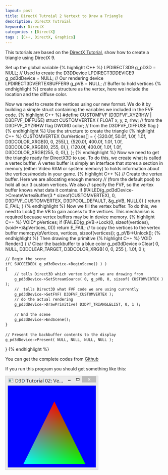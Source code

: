 ```yaml
---
layout: post
title: DirectX Tutroial 2 Vertext to Draw a Triangle
description: DirectX Tutroial
keywords: DirectX
categories : [DirectX]
tags : [C++, DirectX, Graphics]
---
```


This tutorials are based on the [DirectX Tutorial](http://www.directxtutorial.com/), show how to create a triangle using DirectX 9.

Set up the global variable
{% highlight C++ %}
LPDIRECT3D9             g_pD3D = NULL; // Used to create the D3DDevice
LPDIRECT3DDEVICE9       g_pd3dDevice = NULL; // Our rendering device
LPDIRECT3DVERTEXBUFFER9 g_pVB = NULL; // Buffer to hold vertices
{% endhighlight %}
create a structure as the vertex, here we include the location and the diffuse color.

Now we need to create the vertices using our new format. We do it by building a simple struct containing the variables we included in the FVF code.
{% highlight C++ %}
#define CUSTOMFVF (D3DFVF_XYZRHW | D3DFVF_DIFFUSE)
struct CUSTOMVERTEX
{
    FLOAT x, y, z, rhw;    // from the D3DFVF_XYZRHW flag
    DWORD color;    // from the D3DFVF_DIFFUSE flag
}
{% endhighlight %}
Use the structure to create the triangle
{% highlight C++ %}
CUSTOMVERTEX OurVertices[] =
{
    {320.0f, 50.0f, 1.0f, 1.0f, D3DCOLOR_XRGB(0, 0, 255),},
    {520.0f, 400.0f, 1.0f, 1.0f, D3DCOLOR_XRGB(0, 255, 0),},
    {120.0f, 400.0f, 1.0f, 1.0f, D3DCOLOR_XRGB(255, 0, 0),},
};
{% endhighlight %}
Now we need to get the triangle ready for DirectX3D to use. To do this, we create what is called a vertex buffer. A vertex buffer is simply an interface that stores a section in memory (either Video RAM or system memory) to holds information about the vertices/models in your game. 
{% highlight C++ %}
// Create the vertex buffer. Here we are allocating enough memory
// (from the default pool) to hold all our 3 custom vertices. We also
// specify the FVF, so the vertex buffer knows what data it contains.
if (FAILED(g_pd3dDevice->CreateVertexBuffer(3 * sizeof(CUSTOMVERTEX),
	0, D3DFVF_CUSTOMVERTEX,
	D3DPOOL_DEFAULT, &g_pVB, NULL)))
{
	return E_FAIL;
}
{% endhighlight %}
Now we fill the vertex buffer. To do this, we need to Lock() the VB to gain access to the vertices. This mechanism is required becuase vertex buffers may be in device memory.
{% highlight C++ %}
VOID* pVertices;
if (FAILED(g_pVB->Lock(0, sizeof(vertices), (void**)&pVertices, 0)))
	return E_FAIL;
// to copy the vertices to the vertex buffer
memcpy(pVertices, vertices, sizeof(vertices)); 
g_pVB->Unlock();
{% endhighlight %}
Then drawing the primitive
{% highlight C++ %}
VOID Render()
{
    // Clear the backbuffer to a blue color
    g_pd3dDevice->Clear( 0, NULL, D3DCLEAR_TARGET, D3DCOLOR_XRGB( 0, 0, 255 ), 1.0f, 0 );

    // Begin the scene
    if( SUCCEEDED( g_pd3dDevice->BeginScene() ) )
    {
        // tells Direct3D which vertex buffer we are drawing from
        g_pd3dDevice->SetStreamSource( 0, g_pVB, 0, sizeof( CUSTOMVERTEX ) );
        //  tells Direct3D what FVF code we are using currently
        g_pd3dDevice->SetFVF( D3DFVF_CUSTOMVERTEX );
        // do the actual rendering
        g_pd3dDevice->DrawPrimitive( D3DPT_TRIANGLELIST, 0, 1 );

        // End the scene
        g_pd3dDevice->EndScene();
    }

    // Present the backbuffer contents to the display
    g_pd3dDevice->Present( NULL, NULL, NULL, NULL );
}
{% endhighlight %}

You can get the complete codes from [Github](https://github.com/Shanshan-IC/DirectX-Learning/blob/master/Vertices.cpp)

If you run this program you should get something like this:

![](/images/directX/2.png)